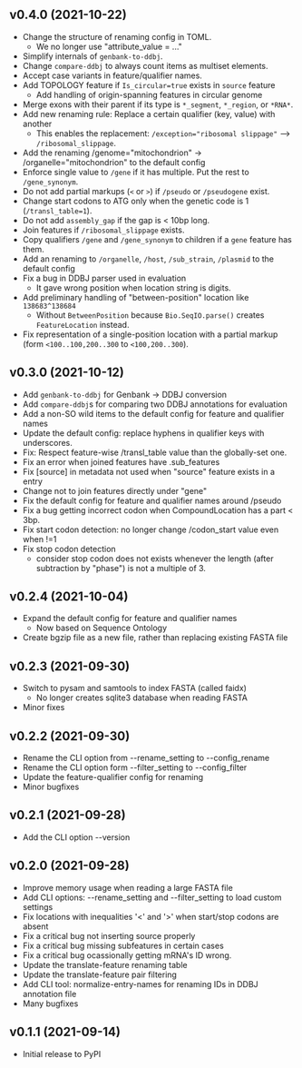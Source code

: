 ## v0.4.0 (2021-10-22)
* Change the structure of renaming config in TOML.
    * We no longer use "attribute_value = ..."
* Simplify internals of `genbank-to-ddbj`.
* Change `compare-ddbj` to always count items as multiset elements.
* Accept case variants in feature/qualifier names.
* Add TOPOLOGY feature if `Is_circular=true` exists in `source` feature
    * Add handling of origin-spanning features in circular genome
* Merge exons with their parent if its type is `*_segment`, `*_region`, or `*RNA*`.
* Add new renaming rule: Replace a certain qualifier (key, value) with another
    * This enables the replacement: `/exception="ribosomal slippage"` --> `/ribosomal_slippage`.
* Add the renaming /genome="mitochondrion" -> /organelle="mitochondrion" to the default config
* Enforce single value to `/gene` if it has multiple. Put the rest to `/gene_synonym`.
* Do not add partial markups (`<` or `>`) if `/pseudo` or `/pseudogene` exist.
* Change start codons to ATG only when the genetic code is 1 (`/transl_table=1`).
* Do not add `assembly_gap` if the gap is < 10bp long.
* Join features if `/ribosomal_slippage` exists.
* Copy qualifiers `/gene` and `/gene_synonym` to children if a `gene` feature has them.
* Add an renaming to `/organelle`, `/host`, `/sub_strain`, `/plasmid` to the default config
* Fix a bug in DDBJ parser used in evaluation
    * It gave wrong position when location string is digits.
* Add preliminary handling of "between-position" location like `138683^138684`
    * Without `BetweenPosition` because `Bio.SeqIO.parse()` creates `FeatureLocation` instead.
* Fix representation of a single-position location with a partial markup (form `<100..100,200..300` to `<100,200..300`).

## v0.3.0 (2021-10-12)
* Add `genbank-to-ddbj` for Genbank → DDBJ conversion
* Add `compare-ddbj`s for comparing two DDBJ annotations for evaluation
* Add a non-SO wild items to the default config for feature and qualifier names
* Update the default config: replace hyphens in qualifier keys with underscores.
* Fix: Respect feature-wise /transl_table value than the globally-set one.
* Fix an error when joined features have .sub_features
* Fix [source] in metadata not used when "source" feature exists in a entry
* Change not to join features directly under "gene"
* Fix the default config for feature and qualifier names around /pseudo
* Fix a bug getting incorrect codon when CompoundLocation has a part < 3bp.
* Fix start codon detection: no longer change /codon_start value even when !=1
* Fix stop codon detection
    * consider stop codon does not exists whenever the length
      (after subtraction by "phase") is not a multiple of 3.

## v0.2.4 (2021-10-04)
* Expand the default config for feature and qualifier names
    * Now based on Sequence Ontology
* Create bgzip file as a new file, rather than replacing existing FASTA file

## v0.2.3 (2021-09-30)
* Switch to pysam and samtools to index FASTA (called faidx)
    * No longer creates sqlite3 database when reading FASTA
* Minor fixes

## v0.2.2 (2021-09-30)
* Rename the CLI option from --rename_setting to --config_rename
* Rename the CLI option form --filter_setting to --config_filter
* Update the feature-qualifier config for renaming
* Minor bugfixes

## v0.2.1 (2021-09-28)
* Add the CLI option --version

## v0.2.0 (2021-09-28)
* Improve memory usage when reading a large FASTA file
* Add CLI options: --rename_setting and --filter_setting to load custom settings
* Fix locations with inequalities '<' and '>' when start/stop codons are absent
* Fix a critical bug not inserting source properly
* Fix a critical bug missing subfeatures in certain cases
* Fix a critical bug ocassionally getting mRNA's ID wrong.
* Update the translate-feature renaming table
* Update the translate-feature pair filtering
* Add CLI tool: normalize-entry-names for renaming IDs in DDBJ annotation file
* Many bugfixes

## v0.1.1 (2021-09-14)
* Initial release to PyPI